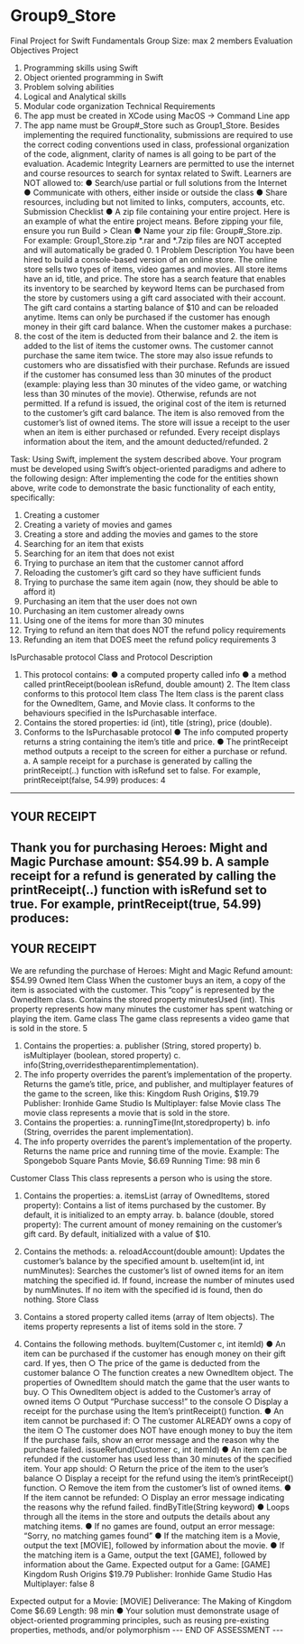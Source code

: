 # Group9_Store
Final Project for Swift Fundamentals
Group Size: max 2 members
Evaluation Objectives
Project
1. Programming skills using Swift
2. Object oriented programming in Swift
3. Problem solving abilities
4. Logical and Analytical skills
5. Modular code organization
Technical Requirements
1. The app must be created in XCode using MacOS -> Command Line app
2. The app name must be Group#_Store such as Group1_Store.
Besides implementing the required functionality, submissions are required to use the correct coding conventions used in class, professional organization of the code, alignment, clarity of names is all going to be part of the evaluation.
Academic Integrity
Learners are permitted to use the internet and course resources to search for syntax related to Swift.
Learners are NOT allowed to:
● Search/use partial or full solutions from the Internet
● Communicate with others, either inside or outside the class
● Share resources, including but not limited to links, computers, accounts, etc.
Submission Checklist
● A zip file containing your entire project. Here is an example of what the entire project means.
Before zipping your file, ensure you run Build > Clean
● Name your zip file: Group#_Store.zip. For example: Group1_Store.zip
*.rar and *.7zip files are NOT accepted and will automatically be graded 0.
 1
 Problem Description
You have been hired to build a console-based version of an online store. The online store sells two types of items, video games and movies. All store items have an id, title, and price.
The store has a search feature that enables its inventory to be searched by keyword
Items can be purchased from the store by customers using a gift card associated with their account. The gift card contains a starting balance of $10 and can be reloaded anytime.
Items can only be purchased if the customer has enough money in their gift card balance. When the customer makes a purchase:
1. the cost of the item is deducted from their balance and 2. the item is added to the list of items the customer owns.
The customer cannot purchase the same item twice.
The store may also issue refunds to customers who are dissatisfied with their purchase. Refunds are issued if the customer has consumed less than 30 minutes of the product (example: playing less than 30 minutes of the video game, or watching less than 30 minutes of the movie). Otherwise, refunds are not permitted.
If a refund is issued, the original cost of the item is returned to the customer’s gift card balance. The item is also removed from the customer’s list of owned items.
The store will issue a receipt to the user when an item is either purchased or refunded. Every receipt displays information about the item, and the amount deducted/refunded.
2

 Task:
Using Swift, implement the system described above. Your program must be developed using Swift’s object-oriented paradigms and adhere to the following design:
 After implementing the code for the entities shown above, write code to demonstrate the basic functionality of each entity, specifically:
1. Creating a customer
2. Creating a variety of movies and games
3. Creating a store and adding the movies and games to the store
4. Searching for an item that exists
5. Searching for an item that does not exist
6. Trying to purchase an item that the customer cannot afford
7. Reloading the customer’s gift card so they have sufficient funds
8. Trying to purchase the same item again (now, they should be able to afford it)
9. Purchasing an item that the user does not own
10. Purchasing an item customer already owns
11. Using one of the items for more than 30 minutes
12. Trying to refund an item that does NOT the refund policy requirements
13. Refunding an item that DOES meet the refund policy requirements
3

 IsPurchasable protocol
Class and Protocol Description
1. This protocol contains:
● a computed property called info
● a method called printReceipt(boolean isRefund, double amount) 2. The Item class conforms to this protocol
Item class
The Item class is the parent class for the OwnedItem, Game, and Movie class. It conforms to the behaviours specified in the IsPurchasable interface.
1. Contains the stored properties: id (int), title (string), price (double).
2. Conforms to the IsPurchasable protocol
● The info computed property returns a string containing the item’s title and price.
● The printReceipt method outputs a receipt to the screen for either a purchase or
refund.
a. A sample receipt for a purchase is generated by calling the printReceipt(..) function with isRefund set to false. For example, printReceipt(false, 54.99) produces:
  4

 -------------------------
YOUR RECEIPT
-------------------------
Thank you for purchasing Heroes: Might and Magic Purchase amount: $54.99
b. A sample receipt for a refund is generated by calling the printReceipt(..) function with isRefund set to true. For example, printReceipt(true, 54.99) produces:
-------------------------
YOUR RECEIPT
-------------------------
We are refunding the purchase of Heroes: Might and Magic Refund amount: $54.99
Owned Item Class
When the customer buys an item, a copy of the item is associated with the customer. This “copy” is represented by the OwnedItem class.
Contains the stored property minutesUsed (int). This property represents how many minutes the customer has spent watching or playing the item.
Game class
The game class represents a video game that is sold in the store.
  5

 1. Contains the properties:
a. publisher (String, stored property)
b. isMultiplayer (boolean, stored property)
c. info(String,overridestheparentimplementation).
2. The info property overrides the parent’s implementation of the property. Returns the game’s title, price, and publisher, and multiplayer features of the game to the screen, like this:
Kingdom Rush Origins, $19.79 Publisher: Ironhide Game Studio Is Multiplayer: false
Movie class
The movie class represents a movie that is sold in the store.
1. Contains the properties:
a. runningTime(Int,storedproperty)
b. info (String, overrides the parent implementation).
2. The info property overrides the parent’s implementation of the property. Returns the name price and running time of the movie. Example:
      The Spongebob Square Pants Movie, $6.69
      Running Time: 98 min
 6

 Customer Class
This class represents a person who is using the store.
 1. Contains the properties:
a. itemsList (array of OwnedItems, stored property): Contains a list of items purchased
by the customer. By default, it is initialized to an empty array.
b. balance (double, stored property): The current amount of money remaining on the
customer’s gift card. By default, initialized with a value of $10.
2. Contains the methods:
a. reloadAccount(double amount): Updates the customer’s balance by the specified
amount
b. useItem(int id, int numMinutes): Searches the customer’s list of owned items for an
item matching the specified id. If found, increase the number of minutes used by numMinutes. If no item with the specified id is found, then do nothing.
Store Class
 1. Contains a stored property called items (array of Item objects). The items property represents a list of items sold in the store.
7

 2. Contains the following methods.
buyItem(Customer c, int itemId)
● An item can be purchased if the customer has enough money on their gift card. If yes, then
○ The price of the game is deducted from the customer balance
○ The function creates a new OwnedItem object. The properties of OwnedItem should
match the game that the user wants to buy.
○ This OwnedItem object is added to the Customer’s array of owned items
○ Output “Purchase success!” to the console
○ Display a receipt for the purchase using the Item’s printReceipt() function.
● An item cannot be purchased if:
○ The customer ALREADY owns a copy of the item
○ The customer does NOT have enough money to buy the item
If the purchase fails, show an error message and the reason why the purchase failed.
issueRefund(Customer c, int itemId)
● An item can be refunded if the customer has used less than 30 minutes of the specified item. Your app should:
○ Return the price of the item to the user’s balance
○ Display a receipt for the refund using the item’s printReceipt() function.
○ Remove the item from the customer’s list of owned items.
● If the item cannot be refunded:
○ Display an error message indicating the reasons why the refund failed.
findByTitle(String keyword)
● Loops through all the items in the store and outputs the details about any matching items.
● If no games are found, output an error message: “Sorry, no matching games found”
● If the matching item is a Movie, output the text [MOVIE], followed by information about the movie.
● If the matching item is a Game, output the text [GAME], followed by information about the Game.
Expected output for a Game:
      [GAME] Kingdom Rush Origins   $19.79
      Publisher: Ironhide Game Studio
      Has Multiplayer: false
         8

Expected output for a Movie:
[MOVIE] Deliverance: The Making of Kingdom Come $6.69
   Length: 98 min
● Your solution must demonstrate usage of object-oriented programming principles, such as reusing pre-existing properties, methods, and/or polymorphism
                        --- END OF ASSESSMENT ---
